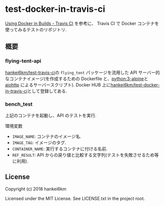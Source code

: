 # test-docker-in-travis-ci

[Using Docker in Builds - Travis CI](https://docs.travis-ci.com/user/docker/)
を参考に、
Travis CI で Docker コンテナを使ってみるテストのリポジトリ.


## 概要

### flying-tent-api

[hankei6km/test-travis-ci](https://github.com/hankei6km/test-travis-ci)の `flying_tent` パッケージを流用した API サーバー的なコンテナイメージ(を作成するための Dockerfile と、[python:3-alpine](https://hub.docker.com/_/python/)と[aiohttp](https://aiohttp.readthedocs.io/en/stable/) によるサーバースクリプト).
Docker HUB 上に[hankei6km/test-docker-in-travis-ci](https://hub.docker.com/r/hankei6km/test-docker-in-travis-ci/)として登録してある.

### bench\_test

上記のコンテナを起動し、API のテストを実行.


環境変数
* `IMAGE_NAME`: コンテナのイメージ名.
* `IMAGE_TAG`: イメージのタグ.
* `CONTAINER_NAME`: 実行するコンテナに付ける名前.
* `REF_RESULT`: API からの戻り値と比較する文字列(テストを失敗させるため等に利用).


## License

Copyright (c) 2018 hankei6km

Licensed under the MIT License. See LICENSE.txt in the project root.

